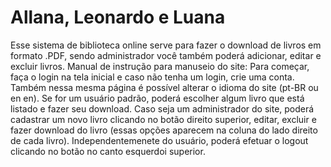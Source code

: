 # Allana, Leonardo e Luana
Esse sistema de biblioteca online serve para fazer o download de livros em formato .PDF, sendo administrador você também poderá adicionar, editar e excluir livros. 
Manual de instrução para manuseio do site: Para começar, faça o login na tela inicial e caso não tenha um login, crie uma conta. Também nessa mesma página é possível alterar o idioma do site (pt-BR ou en en). Se for um usuário padrão, poderá escolher algum livro que está listado e fazer seu download. Caso seja um administrador do site, poderá cadastrar um novo livro clicando no botão direito superior, editar, excluir e fazer download do livro (essas opções aparecem na coluna do lado direito de cada livro). Independentemenete do usuário, poderá efetuar o logout clicando no botão no canto esquerdoi superior.

